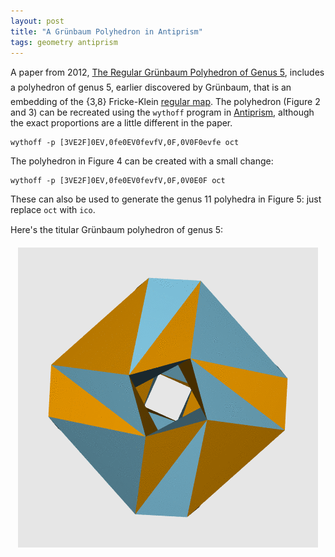 ```yaml
---
layout: post
title: "A Grünbaum Polyhedron in Antiprism"
tags: geometry antiprism
---
```

A paper from 2012, [The Regular Grünbaum Polyhedron of Genus 5](https://arxiv.org/abs/1212.6588), includes a polyhedron of genus 5, earlier discovered by Grünbaum, that is an embedding of the {3,8} Fricke-Klein [regular map](https://en.wikipedia.org/wiki/Regular_map_(graph_theory)). The polyhedron (Figure 2 and 3) can be recreated using the `wythoff` program in [Antiprism](http://www.antiprism.com/), although the exact proportions are a little different in the paper.

    wythoff -p [3VE2F]0EV,0fe0EV0fevfV,0F,0V0F0evfe oct

The polyhedron in Figure 4 can be created with a small change:

    wythoff -p [3VE2F]0EV,0fe0EV0fevfV,0F,0V0E0F oct

These can also be used to generate the genus 11 polyhedra in Figure 5: just replace `oct` with `ico`.

Here's the titular Grünbaum polyhedron of genus 5:
<p align="center">
<img alt="The Grünbaum polyhedron of genus 5" src="/assets/images/grunbaum5.gif" />
</p>
